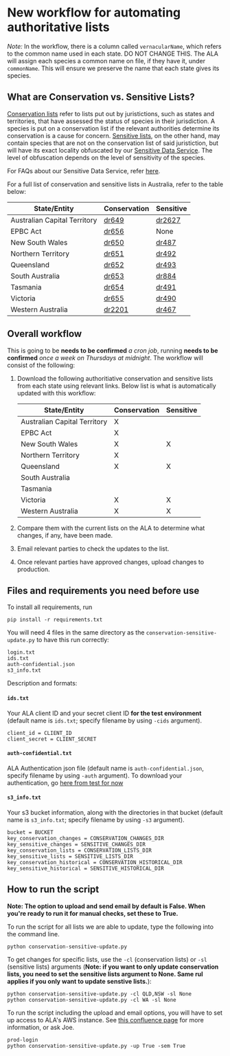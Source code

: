 # New workflow for automating authoritative lists

*Note:* In the workflow, there is a column called `vernacularName`, which refers to the common name used in each state.  DO NOT CHANGE THIS.  The ALA will assign each species a common name on file, if they have it, under `commonName`.  This will ensure we preserve the name that each state gives its species.

## What are Conservation vs. Sensitive Lists?
[Conservation lists](https://lists.ala.org.au/public/speciesLists?isAuthoritative=eq:true&isThreatened=eq:true) refer to lists put out by juristictions, such as 
states and territories, that have assessed the status of species in their jurisdiction.  A species is put on a conservation list if the relevant authorities determine its conservation is a cause for concern.  [Sensitive lists](https://lists.ala.org.au/public/speciesLists?isSDS=eq:true), on the other hand, may contain 
species that are not on the conservation list of said juristiction, but will have its exact locality obfuscated by our [Sensitive Data Service](https://github.com/AtlasOfLivingAustralia/sds).  The level of obfuscation depends on the level of sensitivity of the species.

For FAQs about our Sensitive Data Service, refer [here](https://rasd.org.au/pdf/RASD-FAQs.pdf).

For a full list of conservation and sensitive lists in Australia, refer to the table below:

| State/Entity                 | Conservation                                                   | Sensitive                                                      | 
|------------------------------|----------------------------------------------------------------|----------------------------------------------------------------|
| Australian Capital Territory | [dr649](https://lists.ala.org.au/speciesListItem/list/dr649)   | [dr2627](https://lists.ala.org.au/speciesListItem/list/dr2627) |
| EPBC Act                     | [dr656](https://lists.ala.org.au/speciesListItem/list/dr656)   | None                                                           |
| New South Wales              | [dr650](https://lists.ala.org.au/speciesListItem/list/dr650)   | [dr487](https://lists.ala.org.au/speciesListItem/list/dr487)   |
| Northern Territory           | [dr651](https://lists.ala.org.au/speciesListItem/list/dr651)   | [dr492](https://lists.ala.org.au/speciesListItem/list/dr492)   |
| Queensland                   | [dr652](https://lists.ala.org.au/speciesListItem/list/dr652)   | [dr493](https://lists.ala.org.au/speciesListItem/list/dr493)   |
| South Australia              | [dr653](https://lists.ala.org.au/speciesListItem/list/dr653)   | [dr884](https://lists.ala.org.au/speciesListItem/list/dr884)   |
| Tasmania                     | [dr654](https://lists.ala.org.au/speciesListItem/list/dr654)   | [dr491](https://lists.ala.org.au/speciesListItem/list/dr491)   |
| Victoria                     | [dr655](https://lists.ala.org.au/speciesListItem/list/dr655)   | [dr490](https://lists.ala.org.au/speciesListItem/list/dr490)   |
| Western Australia            | [dr2201](https://lists.ala.org.au/speciesListItem/list/dr2201) | [dr467](https://lists.ala.org.au/speciesListItem/list/dr467)   |

## Overall workflow

This is going to be **needs to be confirmed** *a cron job*, running **needs to be confirmed** *once a week on Thursdays at midnight*.  The workflow will consist of the following:

1. Download the following authoritiative conservation and sensitive lists from each state using relevant links.  Below list is what is automatically updated with this workflow:

    | State/Entity                 | Conservation | Sensitive |
    |------------------------------|--------------|-----------|
    | Australian Capital Territory |       X      |           |
    | EPBC Act                     |       X      |           |
    | New South Wales              |       X      |     X     |
    | Northern Territory           |       X      |           |
    | Queensland                   |       X      |     X     |
    | South Australia              |              |           |
    | Tasmania                     |              |           |
    | Victoria                     |       X      |     X     |
    | Western Australia            |       X      |     X     |



2. Compare them with the current lists on the ALA to determine what changes, if any, have been made.
3. Email relevant parties to check the updates to the list.
4. Once relevant parties have approved changes, upload changes to production.

## Files and requirements you need before use

To install all requirements, run

    pip install -r requirements.txt

You will need 4 files in the same directory as the `conservation-sensitive-update.py` to have this run correctly:

```
login.txt
ids.txt
auth-confidential.json
s3_info.txt
```

Description and formats:

#### `ids.txt`

Your ALA client ID and your secret client ID **for the test environment** (default name is `ids.txt`; specify filename by using `-cids` argument).

```
client_id = CLIENT_ID
client_secret = CLIENT_SECRET
```

#### `auth-confidential.txt`

ALA Authentication json file (default name is `auth-confidential.json`, specify filename by using `-auth` argument).  To download your authentication, go [here from test for now](https://auth-secure.auth.ap-southeast-2.amazoncognito.com/login?response_type=code&redirect_uri=https%3A%2F%2Faws-auth-test-2023.test.ala.org.au%2Fuserdetails%2Fcallback%3Fclient_name%3DOidcClient&state=059c4be224&client_id=61mj7ivlmf22e5588lgtr8vi7d&scope=openid+profile+email+ala%2Fattrs+ala%2Froles+aws.cognito.signin.user.admin>)


#### `s3_info.txt`

Your s3 bucket information, along with the directories in that bucket (default name is `s3_info.txt`; specify filename by using `-s3` argument).

```
bucket = BUCKET
key_conservation_changes = CONSERVATION_CHANGES_DIR
key_sensitive_changes = SENSITIVE_CHANGES_DIR
key_conservation_lists = CONSERVATION_LISTS_DIR
key_sensitive_lists = SENSITIVE_LISTS_DIR
key_conservation_historical = CONSERVATION_HISTORICAL_DIR
key_sensitive_historical = SENSITIVE_HISTORICAL_DIR
```

## How to run the script

**Note: The option to upload and send email by default is False.  When you're ready to run it for manual checks, set these to True.**

To run the script for all lists we are able to update, type the following into the command line.

    python conservation-sensitive-update.py

To get changes for specific lists, use the `-cl` (conservation lists) or `-sl` (sensitive lists) arguments (**Note: if you want to only update conservation lists, you need to set the sensitive lists argument to None.  Same rul applies if you only want to update senstive lists.**):

    python conservation-sensitive-update.py -cl QLD,NSW -sl None
    python conservation-sensitive-update.py -cl WA -sl None

To run the script including the upload and email options, you will have to set up access to ALA's AWS instance. See [this confluence page](https://confluence.csiro.au/display/ALASD/AWS+access) for more information, or ask Joe.

    prod-login
    python conservation-sensitive-update.py -up True -sem True
